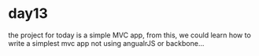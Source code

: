 # day13
the project for today is a simple MVC app, from this, we could learn how to write a simplest mvc app not using angualrJS or backbone...
